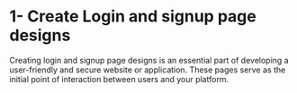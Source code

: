 # 1- Create Login and signup page designs

Creating login and signup page designs is an essential part of developing a
user-friendly and secure website or application. These pages serve as the
initial point of interaction between users and your platform.
